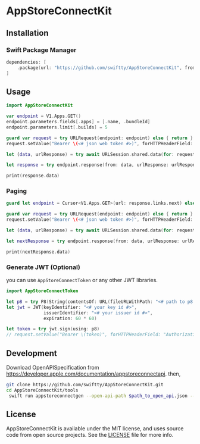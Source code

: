 # AppStoreConnectKit

## Installation

### Swift Package Manager

```swift
dependencies: [
    .package(url: "https://github.com/swiftty/AppStoreConnectKit", from: "0.0.1")
]
```

## Usage

```swift
import AppStoreConnectKit

var endpoint = V1.Apps.GET()
endpoint.parameters.fields[.apps] = [.name, .bundleId]
endpoint.parameters.limit[.builds] = 5

guard var request = try URLRequest(endpoint: endpoint) else { return }
request.setValue("Bearer \(<# json web token #>)", forHTTPHeaderField: "Authorization")

let (data, urlResponse) = try await URLSession.shared.data(for: request)

let response = try endpoint.response(from: data, urlResponse: urlResponse as! HTTPURLResponse)

print(response.data)
```

### Paging

```swift
guard let endpoint = Cursor<V1.Apps.GET>(url: response.links.next) else { return }

guard var request = try URLRequest(endpoint: endpoint) else { return }
request.setValue("Bearer \(<# json web token #>)", forHTTPHeaderField: "Authorization")

let (data, urlResponse) = try await URLSession.shared.data(for: request)

let nextResponse = try endpoint.response(from: data, urlResponse: urlResponse as! HTTPURLResponse)

print(nextResponse.data)
```

### Generate JWT (Optional)

you can use `AppStoreConnectToken` or any other JWT libraries.

```swift
import AppStoreConnectToken

let p8 = try P8(String(contentsOf: URL(fileURLWithPath: "<# path to p8 file #>"))
let jwt = JWT(keyIdentifier: "<# your key id #>",
              issuerIdentifier: "<# your issuer id #>",
              expiration: 60 * 60)

let token = try jwt.sign(using: p8)
// request.setValue("Bearer \(token)", forHTTPHeaderField: "Authorization")
```

## Development

Download OpenAPISpecification from https://developer.apple.com/documentation/appstoreconnectapi. then,

```sh
git clone https://github.com/swiftty/AppStoreConnectKit.git
cd AppStoreConnectKit/tools
 swift run appstoreconnectgen --open-api-path $path_to_open_api.json --output ../Sources/AppStoreConnectKit/autogenerated/
```

## License

AppStoreConnectKit is available under the MIT license, and uses source code from open source projects. See the [LICENSE](https://github.com/swiftty/AppStoreConnectKit/blob/main/LICENSE) file for more info.
